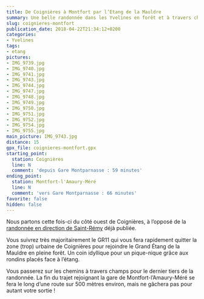 ```yaml
---
title: De Coignières à Montfort par l’Etang de la Mauldre
summary: Une belle randonnée dans les Yvelines en forêt et à travers champs.
slug: coignieres-montfort
publication_date: 2018-04-22T21:34:12+0200
categories:
- Yvelines
tags:
- etang
pictures:
- IMG_9739.jpg
- IMG_9740.jpg
- IMG_9741.jpg
- IMG_9743.jpg
- IMG_9744.jpg
- IMG_9747.jpg
- IMG_9748.jpg
- IMG_9749.jpg
- IMG_9750.jpg
- IMG_9751.jpg
- IMG_9752.jpg
- IMG_9754.jpg
- IMG_9755.jpg
main_picture: IMG_9743.jpg
distance: 15
gpx_file: coignieres-montfort.gpx
starting_point:
  station: Coignières
  line: N
  comment: 'depuis Gare Montparnasse : 59 minutes'
ending_point:
  station: Montfort-l'Amaury-Méré
  line: N
  comment: 'vers Gare Montparnasse : 66 minutes'
favorite: false
hidden: false
---
```


Nous partons cette fois-ci du côté ouest de Coignières, à l’opposé de la [randonnée en direction de Saint-Rémy](http://www.randonavigo.fr/2016/12/16/de-coignieres-a-saint-remy-chevreuse) déjà publiée.

Vous suivrez très majoritairement le GR11 qui vous fera rapidement quitter la zone (trop) urbaine de Coignières pour rejoindre le Grand Étang de la Mauldre en pleine forêt. Un coin idyllique pour un pique-nique grâce aux rondins placés face à l’étang.

Vous passerez sur les chemins à travers champs pour le dernier tiers de la randonnée. La fin du trajet rejoignant la gare de Montfort-l’Amaury-Méré se fera le long d’une route sur 500 mètres environ, mais ne gâchera pas pour autant votre sortie !
